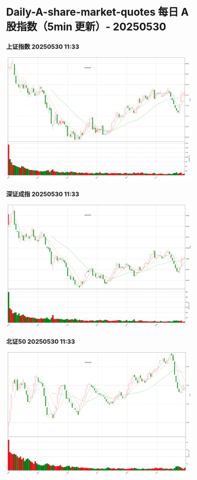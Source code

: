 
# Daily-A-share-market-quotes 每日 A 股指数（5min 更新）- 20250530

### 上证指数 20250530 11:33
![](./fig/2025/5/20250530-sh000001.png)

### 深证成指 20250530 11:33
![](./fig/2025/5/20250530-sz399001.png)

### 北证50 20250530 11:33
![](./fig/2025/5/20250530-bj899050.png)
